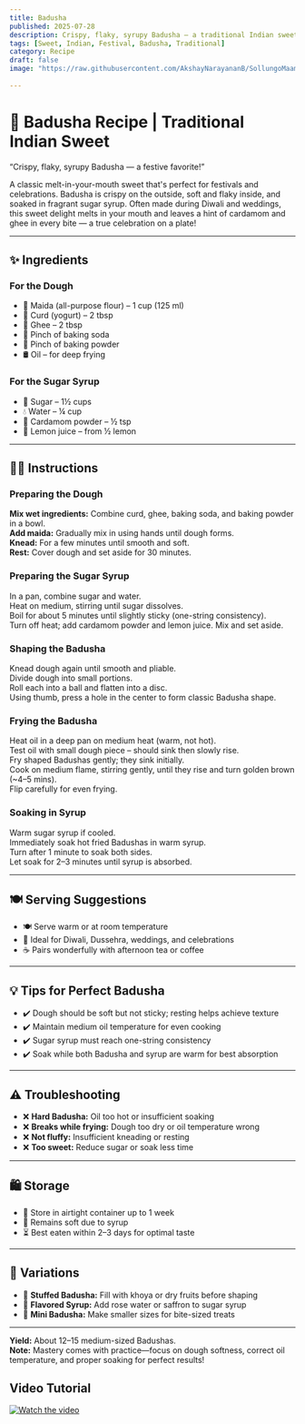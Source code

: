 ```yaml
---
title: Badusha  
published: 2025-07-28  
description: Crispy, flaky, syrupy Badusha — a traditional Indian sweet perfect for festivals and celebrations.  
tags: [Sweet, Indian, Festival, Badusha, Traditional]  
category: Recipe  
draft: false  
image: "https://raw.githubusercontent.com/AkshayNarayananB/SollungoMaami/master/images/badusha.jpg"
  
---
```


# 🍩 Badusha Recipe | Traditional Indian Sweet

“Crispy, flaky, syrupy Badusha — a festive favorite!”

A classic melt-in-your-mouth sweet that's perfect for festivals and celebrations. Badusha is crispy on the outside, soft and flaky inside, and soaked in fragrant sugar syrup. Often made during Diwali and weddings, this sweet delight melts in your mouth and leaves a hint of cardamom and ghee in every bite — a true celebration on a plate!

---

## ✨ Ingredients

### For the Dough  
- 🌾 Maida (all-purpose flour) – 1 cup (125 ml)  
- 🍶 Curd (yogurt) – 2 tbsp  
- 🧈 Ghee – 2 tbsp  
- 🧂 Pinch of baking soda  
- 🧂 Pinch of baking powder  
- 🛢️ Oil – for deep frying  

### For the Sugar Syrup  
- 🍬 Sugar – 1½ cups  
- 💧 Water – ¼ cup  
- 🌿 Cardamom powder – ½ tsp  
- 🍋 Lemon juice – from ½ lemon  

---

## 👩‍🍳 Instructions

### Preparing the Dough  
**Mix wet ingredients:** Combine curd, ghee, baking soda, and baking powder in a bowl.  
**Add maida:** Gradually mix in using hands until dough forms.  
**Knead:** For a few minutes until smooth and soft.  
**Rest:** Cover dough and set aside for 30 minutes.

### Preparing the Sugar Syrup  
In a pan, combine sugar and water.  
Heat on medium, stirring until sugar dissolves.  
Boil for about 5 minutes until slightly sticky (one-string consistency).  
Turn off heat; add cardamom powder and lemon juice. Mix and set aside.

### Shaping the Badusha  
Knead dough again until smooth and pliable.  
Divide dough into small portions.  
Roll each into a ball and flatten into a disc.  
Using thumb, press a hole in the center to form classic Badusha shape.  

### Frying the Badusha  
Heat oil in a deep pan on medium heat (warm, not hot).  
Test oil with small dough piece – should sink then slowly rise.  
Fry shaped Badushas gently; they sink initially.  
Cook on medium flame, stirring gently, until they rise and turn golden brown (~4–5 mins).  
Flip carefully for even frying.

### Soaking in Syrup  
Warm sugar syrup if cooled.  
Immediately soak hot fried Badushas in warm syrup.  
Turn after 1 minute to soak both sides.  
Let soak for 2–3 minutes until syrup is absorbed.

---

## 🍽️ Serving Suggestions

- 🍽️ Serve warm or at room temperature  
- 🎉 Ideal for Diwali, Dussehra, weddings, and celebrations  
- ☕ Pairs wonderfully with afternoon tea or coffee  

---

## 💡 Tips for Perfect Badusha

- ✔️ Dough should be soft but not sticky; resting helps achieve texture  
- ✔️ Maintain medium oil temperature for even cooking  
- ✔️ Sugar syrup must reach one-string consistency  
- ✔️ Soak while both Badusha and syrup are warm for best absorption  

---

## ⚠️ Troubleshooting

- ❌ **Hard Badusha:** Oil too hot or insufficient soaking  
- ❌ **Breaks while frying:** Dough too dry or oil temperature wrong  
- ❌ **Not fluffy:** Insufficient kneading or resting  
- ❌ **Too sweet:** Reduce sugar or soak less time  

---

## 🛍️ Storage

- 🏺 Store in airtight container up to 1 week  
- 🧁 Remains soft due to syrup  
- ⏳ Best eaten within 2–3 days for optimal taste  

---

## 🌟 Variations

- 🌰 **Stuffed Badusha:** Fill with khoya or dry fruits before shaping  
- 🌹 **Flavored Syrup:** Add rose water or saffron to sugar syrup  
- 🍬 **Mini Badusha:** Make smaller sizes for bite-sized treats  

---

**Yield:** About 12–15 medium-sized Badushas.  
**Note:** Mastery comes with practice—focus on dough softness, correct oil temperature, and proper soaking for perfect results!


## Video Tutorial

[![Watch the video](https://img.youtube.com/vi/VIDEO_ID/0.jpg)](https://youtu.be/68VOVjN1Fyg?si=LRPfFVjnCiAbKgKM)
